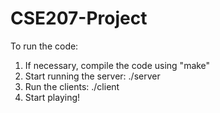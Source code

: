 # CSE207-Project

To run the code:
1) If necessary, compile the code using "make"
2) Start running the server: ./server <port>
3) Run the clients: ./client <ipaddress> <port>
4) Start playing!